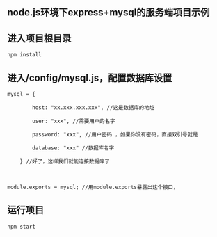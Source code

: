 ## node.js环境下express+mysql的服务端项目示例




## 进入项目根目录


`npm install`





## 进入/config/mysql.js，配置数据库设置


```
mysql = {

        host: "xx.xxx.xxx.xxx", //这是数据库的地址

        user: "xxx", //需要用户的名字

        password: "xxx", //用户密码 ，如果你没有密码，直接双引号就是

        database: "xxx" //数据库名字

    } //好了，这样我们就能连接数据库了



module.exports = mysql; //用module.exports暴露出这个接口，
```

## 运行项目
`npm start`
